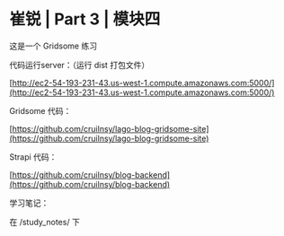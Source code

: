 # 崔锐 | Part 3 | 模块四

这是一个 Gridsome 练习

代码运行server：（运行 dist 打包文件）

[http://ec2-54-193-231-43.us-west-1.compute.amazonaws.com:5000/](http://ec2-54-193-231-43.us-west-1.compute.amazonaws.com:5000/)

Gridsome 代码：

[https://github.com/cruilnsy/lago-blog-gridsome-site](https://github.com/cruilnsy/lago-blog-gridsome-site)

Strapi 代码：

[https://github.com/cruilnsy/blog-backend](https://github.com/cruilnsy/blog-backend)

学习笔记：

在 /study_notes/ 下
